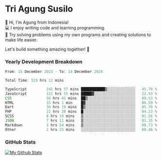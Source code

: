 # Tri Agung Susilo

👋 Hi, I'm Agung from Indonesia!<br>
💻 I enjoy writing code and learning programming.<br>
🧠 Try solving problems using my own programs and creating solutions to make life easier.

Let's build something amazing together! 🚀

### Yearly Development Breakdown

<!--START_SECTION:waka-->

```TypeScript JavaScript PHP
From: 15 December 2023 - To: 14 December 2024

Total Time: 529 hrs 12 mins

TypeScript         242 hrs 57 mins ███████████▒░░░░░░░░░░░░░   45.70 %
JavaScript         121 hrs 55 mins █████▓░░░░░░░░░░░░░░░░░░░   22.93 %
CSS                50 hrs 41 mins  ██▒░░░░░░░░░░░░░░░░░░░░░░   09.53 %
HTML               35 hrs 1 min    █▓░░░░░░░░░░░░░░░░░░░░░░░   06.59 %
Dart               30 hrs 19 mins  █▒░░░░░░░░░░░░░░░░░░░░░░░   05.70 %
PHP                22 hrs 28 mins  █░░░░░░░░░░░░░░░░░░░░░░░░   04.23 %
SCSS               8 hrs 19 mins   ▒░░░░░░░░░░░░░░░░░░░░░░░░   01.56 %
JSON               7 hrs 11 mins   ▒░░░░░░░░░░░░░░░░░░░░░░░░   01.35 %
Markdown           3 hrs 54 mins   ▒░░░░░░░░░░░░░░░░░░░░░░░░   00.73 %
Other              2 hrs 25 mins   ░░░░░░░░░░░░░░░░░░░░░░░░░   00.46 %
```

<!--END_SECTION:waka-->

### GitHub Stats

[![My Github Stats](https://github-readme-stats.vercel.app/api?username=triagung128&show_icons=true&hide=contribs,issues&count_private=true&theme=tokyonight)](https://github.com/triagung128)

<!-- [![Top Langs](https://github-readme-stats.vercel.app/api/top-langs/?username=triagung128&layout=compact)](https://github.com/triagung128) -->
